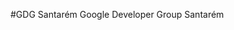
<!--
20160427
gdg 
https://plus.google.com/112108714279417698383
-->


#GDG Santarém
Google Developer Group Santarém

